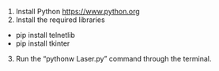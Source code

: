 1. Install Python https://www.python.org
2. Install the required libraries
- pip install telnetlib
- pip install tkinter

3. Run the “pythonw Laser.py” command through the terminal.
